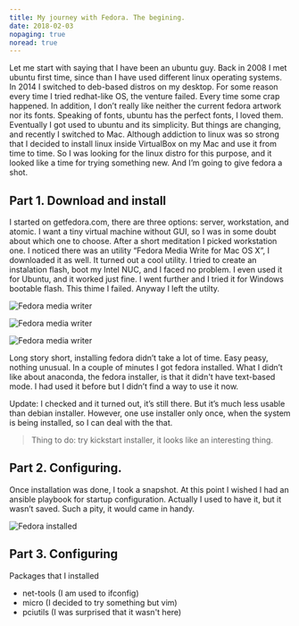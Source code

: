 ```yaml
---
title: My journey with Fedora. The begining.
date: 2018-02-03
nopaging: true
noread: true
---
```


Let me start with saying that I have been an ubuntu guy. Back in 2008 I met ubuntu first time, since than I have used different linux operating systems. In 2014 I switched to deb-based distros on my desktop. For some reason every time I tried redhat-like OS, the venture failed. Every time some crap happened. In addition, I don’t really like neither the current fedora artwork nor its fonts. Speaking of fonts, ubuntu has the perfect fonts, I loved them. Eventually I got used to ubuntu and its simplicity. But things are changing, and recently I switched to Mac. Although addiction to linux was so strong that I decided to install linux inside VirtualBox on my Mac and use it from time to time. So I was looking for the linux distro for this purpose, and it looked like a time for trying something new. And I’m going to give fedora a shot.

## Part 1. Download and install

I started on getfedora.com, there are three options: server, workstation, and atomic. I want a tiny virtual machine without GUI, so I was in some doubt about which one to choose. After a short meditation I picked workstation one. 
I noticed there was an utility “Fedora Media Write for Mac OS X”, I downloaded it as well. It turned out a cool utility. I tried to create an instalation flash, boot my Intel NUC, and I faced no problem. I even used it for Ubuntu, and it worked just fine. I went further and I tried it for Windows bootable flash. This thime I failed. Anyway I left the utilty.

![Fedora media writer](/img/my_journey_with_fedora/media_writer_1.png)

![Fedora media writer](/img/my_journey_with_fedora/media_writer_2.png)

![Fedora media writer](/img/my_journey_with_fedora/media_writer_3.png)

Long story short, installing fedora didn’t take a lot of time. Easy peasy, nothing unusual. In a couple of minutes I got fedora installed. What I didn’t like about anaconda, the fedora installer, is that it didn't have text-based mode. I had used it before but I didn’t find a way to use it now. 

Update: I checked and it turned out, it’s still there. But it’s much less usable than debian installer. However, one use installer only once, when the system is being installed, so I can deal with the that.

>Thing to do: try kickstart installer, it looks like an interesting thing.

## Part 2. Configuring.

Once installation was done, I took a snapshot. At this point I wished I had an ansible playbook for startup configuration. Actually I used to have it, but it wasn’t saved. Such a pity, it would came in handy.

![Fedora installed](/img/my_journey_with_fedora/fedora_installed.png)

## Part 3. Configuring

Packages that I installed

- net-tools (I am used to ifconfig)
- micro (I decided to try something but vim)
- pciutils (I was surprised that it wasn't here)
